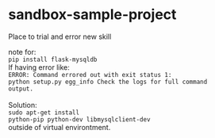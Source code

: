 # sandbox-sample-project
Place to trial and error new skill

note for:<br> <code>pip install flask-mysqldb</code> <br>
If having error like:  <br><code>ERROR: Command errored out with exit status 1: python setup.py egg_info Check the logs for full command output.</code><br><br>Solution: <br><code>sudo apt-get install python-pip python-dev libmysqlclient-dev</code> <br> outside of virtual environtment.